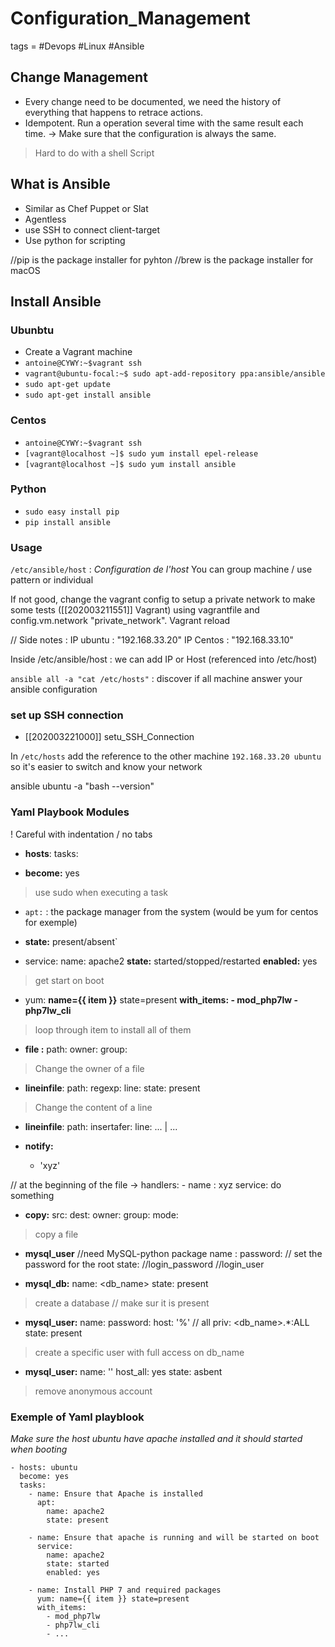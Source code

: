 # Configuration_Management
tags = #Devops #Linux #Ansible

## Change Management
- Every change need to be documented, we need the history of everything that happens to retrace actions.
- Idempotent. Run a operation several time with the same result each time. -> Make sure that the configuration is always the same.

>Hard to do with a shell Script

## What is Ansible

- Similar as Chef Puppet or Slat
- Agentless
- use SSH to connect client-target
- Use python for scripting

//pip is the package installer for pyhton
//brew is the package installer for macOS

## Install Ansible

### Ubunbtu
- Create a Vagrant machine
- `antoine@CYWY:~$vagrant ssh`
- `vagrant@ubuntu-focal:~$ sudo apt-add-repository ppa:ansible/ansible`
- `sudo apt-get update`
- `sudo apt-get install ansible`

### Centos
- ``antoine@CYWY:~$vagrant ssh``
- `[vagrant@localhost ~]$ sudo yum install epel-release`
- `[vagrant@localhost ~]$ sudo yum install ansible`

### Python
- `sudo easy install pip`
- `pip install ansible`

### Usage

`/etc/ansible/host` : *Configuration de l'host*
You can group machine / use pattern or individual

If not good, change the vagrant config to setup a private network to make some tests ([[202003211551]] Vagrant)
using vagrantfile and config.vm.network "private_network".
Vagrant reload


// Side notes :
IP ubuntu : "192.168.33.20"
IP Centos : "192.168.33.10"

Inside /etc/ansible/host : we can add IP or Host (referenced into /etc/host)


`ansible all -a "cat /etc/hosts"` : discover if all machine answer your ansible configuration

### set up SSH connection
* [[202003221000]] setu_SSH_Connection


In `/etc/hosts` add the reference to the other machine `192.168.33.20 ubuntu` so it's easier to switch and know your network

ansible ubuntu -a "bash --version"

### Yaml Playbook Modules

! Careful with indentation / no tabs
  
- **hosts**: 
  tasks:

- **become:** yes 
> use sudo when executing a task

-  `apt:` : the package manager from the system (would be yum for centos for exemple)

- **state:** present/absent`

- service:
	name: apache2
	**state:** started/stopped/restarted 
	**enabled:** yes 
> get start on boot

- yum: **name={{ item }}** state=present
      **with_items:
        - mod_php7lw
        - php7lw_cli** 
> loop through item to install all of them


- **file :**
     path:
     owner:
     group:
>Change the owner of a file

- **lineinfile**:
    path:
    regexp:
    line: 
    state: present
>Change the content of a line

- **lineinfile**:
    path:
    insertafer: 
    line:  ... |
    ... 

- **notify:**
	- 'xyz'

// at the beginning of the file
	-> handlers:
		- name : xyz
		  service: do something

- **copy:**
    src:
    dest:
    owner:
    group:
    mode: 
>copy a file

- **mysql_user** //need MySQL-python package
	 name :
	 password:  // set the password for the root
	 state:
	 //login_password
	 //login_user


- **mysql_db:**
     name: <db_name>
     state: present 
>create a database // make sur it is present

- **mysql_user:**
	name: 
	password:
	host: '%' // all
	priv: <db_name>.*:ALL
	state: present
>create a specific user with full access on db_name


- **mysql_user:**
	name: '' 
	host_all: yes
	state: asbent
>remove anonymous account


### Exemple of Yaml playblook
*Make sure the host ubuntu have apache installed and it should started when booting*

```
- hosts: ubuntu
  become: yes
  tasks:
    - name: Ensure that Apache is installed 
      apt:
        name: apache2
        state: present

    - name: Ensure that apache is running and will be started on boot
      service:
        name: apache2
        state: started
        enabled: yes

    - name: Install PHP 7 and required packages
      yum: name={{ item }} state=present
      with_items:
        - mod_php7lw
        - php7lw_cli
        - ...

 ```


